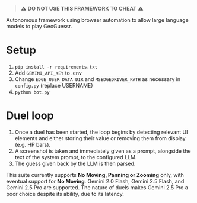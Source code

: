 
> ⚠️ **DO NOT USE THIS FRAMEWORK TO CHEAT** ⚠️

Autonomous framework using browser automation to allow large language models to play GeoGuessr.

# Setup
1. `pip install -r requirements.txt`
2. Add `GEMINI_API_KEY` to .env
3. Change `EDGE_USER_DATA_DIR` and `MSEDGEDRIVER_PATH` as necessary in `config.py` (replace USERNAME)
4. `python bot.py`

# Duel loop
1. Once a duel has been started, the loop begins by detecting relevant UI elements and either storing their value or removing them from display (e.g. HP bars).
2. A screenshot is taken and immediately given as a prompt, alongside the text of the system prompt, to the configured LLM.
3. The guess given back by the LLM is then parsed.


This suite currently supports **No Moving, Panning or Zooming** only, with eventual support for **No Moving**. Gemini 2.0 Flash, Gemini 2.5 Flash, and Gemini 2.5 Pro are supported. The nature of duels makes Gemini 2.5 Pro a poor choice despite its ability, due to its latency.